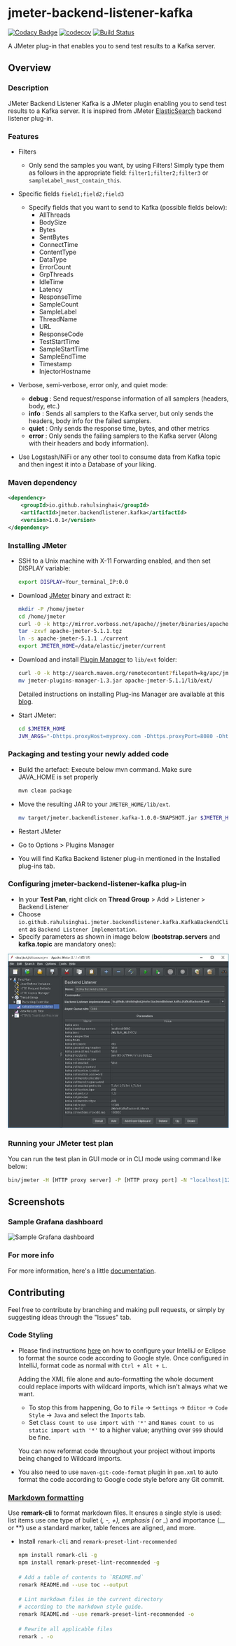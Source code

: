 # jmeter-backend-listener-kafka

[![Codacy Badge](https://api.codacy.com/project/badge/Grade/2574897d4d0646b4a2f2a34c0b86fc35)](https://app.codacy.com/app/rahulsinghai/jmeter-backend-listener-kafka?utm_source=github.com&utm_medium=referral&utm_content=rahulsinghai/jmeter-backend-listener-kafka&utm_campaign=Badge_Grade_Dashboard)
[![codecov](https://codecov.io/gh/rahulsinghai/jmeter-backend-listener-kafka/branch/master/graph/badge.svg)](https://codecov.io/gh/rahulsinghai/jmeter-backend-listener-kafka)
[![Build Status](https://travis-ci.org/rahulsinghai/jmeter-backend-listener-kafka.svg?branch=master)](https://travis-ci.org/rahulsinghai/jmeter-backend-listener-kafka)

A JMeter plug-in that enables you to send test results to a Kafka server.

## Overview

### Description

JMeter Backend Listener Kafka is a JMeter plugin enabling you to send test results to a Kafka server.
It is inspired from JMeter [ElasticSearch](https://github.com/delirius325/jmeter-elasticsearch-backend-listener) backend listener plug-in.

### Features

-   Filters
    -   Only send the samples you want, by using Filters! Simply type them as follows in the appropriate field: `filter1;filter2;filter3` or `sampleLabel_must_contain_this`.

-   Specific fields `field1;field2;field3`
    -   Specify fields that you want to send to Kafka (possible fields below):
        -   AllThreads
        -   BodySize
        -   Bytes
        -   SentBytes
        -   ConnectTime
        -   ContentType
        -   DataType
        -   ErrorCount
        -   GrpThreads
        -   IdleTime
        -   Latency
        -   ResponseTime
        -   SampleCount
        -   SampleLabel
        -   ThreadName
        -   URL
        -   ResponseCode
        -   TestStartTime
        -   SampleStartTime
        -   SampleEndTime
        -   Timestamp
        -   InjectorHostname

-   Verbose, semi-verbose, error only, and quiet mode:
    -   **debug** : Send request/response information of all samplers (headers, body, etc.)
    -   **info** : Sends all samplers to the Kafka server, but only sends the headers, body info for the failed samplers.
    -   **quiet** : Only sends the response time, bytes, and other metrics
    -   **error** : Only sends the failing samplers to the Kafka server (Along with their headers and body information).

-   Use Logstash/NiFi or any other tool to consume data from Kafka topic and then ingest it into a Database of your liking.

### Maven dependency

```xml
<dependency>
    <groupId>io.github.rahulsinghai</groupId>
    <artifactId>jmeter.backendlistener.kafka</artifactId>
    <version>1.0.1</version>
</dependency>
```

### Installing JMeter

-   SSH to a Unix machine with X-11 Forwarding enabled, and then set DISPLAY variable:

    ```bash
    export DISPLAY=Your_terminal_IP:0.0
    ```

-   Download [JMeter](https://jmeter.apache.org/download_jmeter.cgi) binary and extract it:

    ```bash
    mkdir -P /home/jmeter
    cd /home/jmeter
    curl -O -k http://mirror.vorboss.net/apache//jmeter/binaries/apache-jmeter-5.1.1.tgz
    tar -zxvf apache-jmeter-5.1.1.tgz
    ln -s apache-jmeter-5.1.1 ./current
    export JMETER_HOME=/data/elastic/jmeter/current
    ```

-   Download and install [Plugin Manager](https://jmeter-plugins.org/wiki/PluginsManager/) to `lib/ext` folder:

    ```bash
    curl -O -k http://search.maven.org/remotecontent?filepath=kg/apc/jmeter-plugins-manager/1.3/jmeter-plugins-manager-1.3.jar
    mv jmeter-plugins-manager-1.3.jar apache-jmeter-5.1.1/lib/ext/
    ```

    Detailed instructions on installing Plug-ins Manager are available at this [blog](https://octoperf.com/blog/2018/04/04/jmeter-plugins-install/).

-   Start JMeter:

    ```bash
    cd $JMETER_HOME
    JVM_ARGS="-Dhttps.proxyHost=myproxy.com -Dhttps.proxyPort=8080 -Dhttp.proxyUser=user -Dhttp.proxyPass=***" ./bin/jmeter.sh
    ```

### Packaging and testing your newly added code

-   Build the artefact: Execute below mvn command. Make sure JAVA_HOME is set properly

    ```bash
    mvn clean package
    ```

-   Move the resulting JAR to your `JMETER_HOME/lib/ext`.

    ```bash
    mv target/jmeter.backendlistener.kafka-1.0.0-SNAPSHOT.jar $JMETER_HOME/lib/ext/
    ```

-   Restart JMeter

-   Go to Options > Plugins Manager

-   You will find Kafka Backend listener plug-in mentioned in the Installed plug-ins tab.

### Configuring jmeter-backend-listener-kafka plug-in

-   In your **Test Pan**, right click on **Thread Group** > Add > Listener > Backend Listener
-   Choose `io.github.rahulsinghai.jmeter.backendlistener.kafka.KafkaBackendClient` as `Backend Listener Implementation`.
-   Specify parameters as shown in image below (**bootstrap.servers** and **kafka.topic** are mandatory ones): 

![Screenshot of configuration](docs/configuration.JPG "Screenshot of configuration")

### Running your JMeter test plan

You can run the test plan in GUI mode or in CLI mode using command like below:

```bash
bin/jmeter -H [HTTP proxy server] -P [HTTP proxy port] -N "localhost|127.0.0.1|*.singhaiuklimited.com" -n -t test_kafkaserver.jmx -l test_kafkaserver_result.jtl
```

## Screenshots

### Sample Grafana dashboard

![Sample Grafana dashboard](https://image.ibb.co/jW6LNx/Screen_Shot_2018_03_21_at_10_21_18_AM.png "Sample Grafana Dashboard")

### For more info

For more information, here's a little [documentation](https://github.com/rahulsinghai/jmeter-backend-listener-kafka/wiki).

## Contributing

Feel free to contribute by branching and making pull requests, or simply by suggesting ideas through the "Issues" tab.

### Code Styling

-   Please find instructions [here](https://github.com/HPI-Information-Systems/Metanome/wiki/Installing-the-google-styleguide-settings-in-intellij-and-eclipse) on how to configure your IntelliJ or Eclipse to format the source code according to Google style.
    Once configured in IntelliJ, format code as normal with `Ctrl + Alt + L`.

    Adding the XML file alone and auto-formatting the whole document could replace imports with wildcard imports, which isn't always what we want.

    -   To stop this from happening, Go to `File` → `Settings` → `Editor` → `Code Style` → `Java` and select the `Imports` tab.
    -   Set `Class Count to use import with '*'` and `Names count to us static import with '*'` to a higher value; anything over `999` should be fine.

    You can now reformat code throughout your project without imports being changed to Wildcard imports.

-   You also need to use `maven-git-code-format` plugin in `pom.xml` to auto format the code according to Google code style before any Git commit.

### [Markdown formatting](https://github.com/remarkjs/remark/tree/master/packages/remark-cli)

Use **remark-cli** to format markdown files.
It ensures a single style is used: list items use one type of bullet (_, -, +), emphasis (_ or \_) and importance (\_\_ or \*\*) use a standard marker, table fences are aligned, and more.

-   Install `remark-cli` and `remark-preset-lint-recommended`

    ```bash
    npm install remark-cli -g
    npm install remark-preset-lint-recommended -g

    # Add a table of contents to `README.md`
    remark README.md --use toc --output

    # Lint markdown files in the current directory
    # according to the markdown style guide.
    remark README.md --use remark-preset-lint-recommended -o

    # Rewrite all applicable files
    remark . -o
    ```
